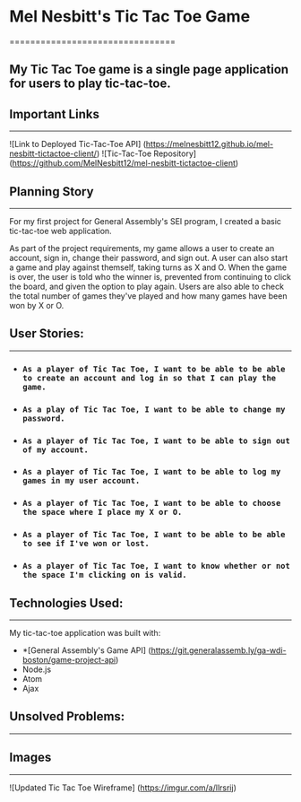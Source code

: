 # Mel Nesbitt's Tic Tac Toe Game
================================

My Tic Tac Toe game is a single page application for users to play tic-tac-toe.
-------------------------------------------------------------------------------

<!-- A SPA for users to sign up, sign in, and play games of tic-tac-toe -->

## Important Links
---------------

![Link to Deployed Tic-Tac-Toe API] (https://melnesbitt12.github.io/mel-nesbitt-tictactoe-client/)
![Tic-Tac-Toe Repository] (https://github.com/MelNesbitt12/mel-nesbitt-tictactoe-client)

## Planning Story
--------------

For my first project for General Assembly's SEI program, I created a basic tic-tac-toe
web application.

As part of the project requirements, my game allows a user to create an account,
sign in, change their password, and sign out. A user can also start a game and play against themself, taking turns as X and O.
When the game is over, the user is told who the winner is, prevented from continuing to click the board, and given the option to play again.
Users are also able to check the total number of games they've played and how many games have been won by X or O.

## User Stories:
------------

- ### `As a player of Tic Tac Toe, I want to be able to be able to create an account and log in so that I can play the game.`
- ### `As a play of Tic Tac Toe, I want to be able to change my password.`
- ### `As a player of Tic Tac Toe, I want to be able to sign out of my account.`
- ### `As a player of Tic Tac Toe, I want to be able to log my games in my user account.`
- ### `As a player of Tic Tac Toe, I want to be able to choose the space where I place my X or O.`
- ### `As a player of Tic Tac Toe, I want to be able to be able to see if I've won or lost.`
- ### `As a player of Tic Tac Toe, I want to know whether or not the space I'm clicking on is valid.`


## Technologies Used:
-----------------

My tic-tac-toe application was built with:
  * *[General Assembly's Game API] (https://git.generalassemb.ly/ga-wdi-boston/game-project-api)
  * Node.js
  * Atom
  * Ajax

## Unsolved Problems:
-----------------



## Images
------
![Updated Tic Tac Toe Wireframe] (https://imgur.com/a/llrsrij)
